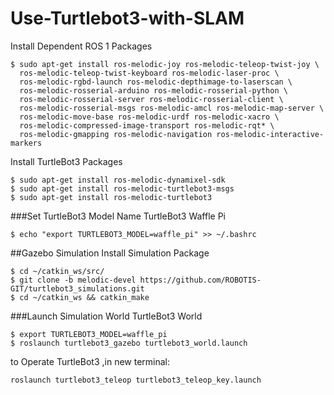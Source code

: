 # Use-Turtlebot3-with-SLAM

Install Dependent ROS 1 Packages
```
$ sudo apt-get install ros-melodic-joy ros-melodic-teleop-twist-joy \
  ros-melodic-teleop-twist-keyboard ros-melodic-laser-proc \
  ros-melodic-rgbd-launch ros-melodic-depthimage-to-laserscan \
  ros-melodic-rosserial-arduino ros-melodic-rosserial-python \
  ros-melodic-rosserial-server ros-melodic-rosserial-client \
  ros-melodic-rosserial-msgs ros-melodic-amcl ros-melodic-map-server \
  ros-melodic-move-base ros-melodic-urdf ros-melodic-xacro \
  ros-melodic-compressed-image-transport ros-melodic-rqt* \
  ros-melodic-gmapping ros-melodic-navigation ros-melodic-interactive-markers
```
Install TurtleBot3 Packages
```
$ sudo apt-get install ros-melodic-dynamixel-sdk
$ sudo apt-get install ros-melodic-turtlebot3-msgs
$ sudo apt-get install ros-melodic-turtlebot3
```
###Set TurtleBot3 Model Name
TurtleBot3 Waffle Pi
```
$ echo "export TURTLEBOT3_MODEL=waffle_pi" >> ~/.bashrc
```
##Gazebo Simulation
Install Simulation Package
```
$ cd ~/catkin_ws/src/
$ git clone -b melodic-devel https://github.com/ROBOTIS-GIT/turtlebot3_simulations.git
$ cd ~/catkin_ws && catkin_make
```
###Launch Simulation World
TurtleBot3 World
```
$ export TURTLEBOT3_MODEL=waffle_pi
$ roslaunch turtlebot3_gazebo turtlebot3_world.launch
```
to Operate TurtleBot3 ,in new terminal:
```
roslaunch turtlebot3_teleop turtlebot3_teleop_key.launch
```
